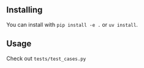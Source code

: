 
## Installing

You can install with `pip install -e .` or `uv install`.

## Usage

Check out `tests/test_cases.py`
